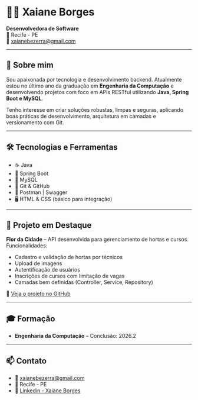 # 👩‍💻 Xaiane Borges

**Desenvolvedora de Software**  
📍 Recife - PE  
📧 [xaianebezerra@gmail.com](mailto:xaianebezerra@gmail.com)

---

## 🚀 Sobre mim

Sou apaixonada por tecnologia e desenvolvimento backend. Atualmente estou no último ano da graduação em **Engenharia da Computação** e desenvolvendo projetos com foco em APIs RESTful utilizando **Java, Spring Boot e MySQL**.

Tenho interesse em criar soluções robustas, limpas e seguras, aplicando boas práticas de desenvolvimento, arquitetura em camadas e versionamento com Git.

---

## 🛠️ Tecnologias e Ferramentas

- ☕ Java
- 🌱 Spring Boot
- 🐬 MySQL
- 🐙 Git & GitHub
- 🧰 Postman | Swagger
- 🖥️ HTML & CSS (básico para integração)

---

## 📌 Projeto em Destaque

**Flor da Cidade** – API desenvolvida para gerenciamento de hortas e cursos. Funcionalidades:

- Cadastro e validação de hortas por técnicos
- Upload de imagens
- Autentificação de usuários
- Inscrições de cursos com limitação de vagas
- Camadas bem definidas (Controller, Service, Repository)

🔗 [Veja o projeto no GitHub](https://github.com/XaianeBorges/API)

---

## 🎓 Formação

- **Engenharia da Computação** – Conclusão: 2026.2

---

## 📫 Contato

- 📧 [xaianebezerra@gmail.com](mailto:xaianebezerra@gmail.com)
- 📍 Recife - PE
- 🔗 [Linkedin - Xaiane Borges](https://www.linkedin.com/in/xaiane-borges-955965312)
